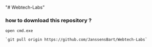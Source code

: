 "# Webtech-Labs" 

### how to download this repository ?
    open cmd.exe
    
    `git pull origin https://github.com/JanssensBart/Webtech-Labs`
